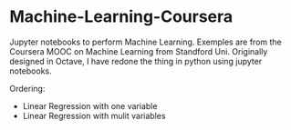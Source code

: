 # Machine-Learning-Coursera
Jupyter notebooks to perform Machine Learning.
Exemples are from the Coursera MOOC on Machine Learning from Standford Uni. 
Originally designed in Octave, I have redone the thing in python using jupyter notebooks.

Ordering:
  - Linear Regression with one variable
  - Linear Regression with mulit variables

